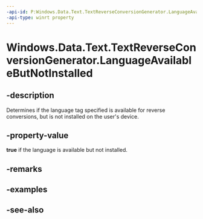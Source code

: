 ```yaml
---
-api-id: P:Windows.Data.Text.TextReverseConversionGenerator.LanguageAvailableButNotInstalled
-api-type: winrt property
---
```


<!-- Property syntax
public bool LanguageAvailableButNotInstalled { get; }
-->

# Windows.Data.Text.TextReverseConversionGenerator.LanguageAvailableButNotInstalled

## -description
Determines if the language tag specified is available for reverse conversions, but is not installed on the user's device.

## -property-value
**true** if the language is available but not installed.

## -remarks

## -examples

## -see-also
